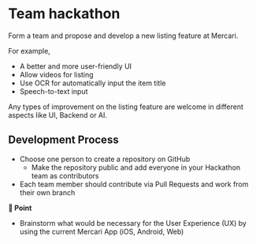 # Team hackathon

Form a team and propose and develop a new listing feature at Mercari.

For example, 

* A better and more user-friendly UI
* Allow videos for listing
* Use OCR for automatically input the item title
* Speech-to-text input

Any types of improvement on the listing feature are welcome in different aspects like UI, Backend or AI. 


## Development Process

* Choose one person to create a repository on GitHub
  * Make the repository public and add everyone in your Hackathon team as contributors 
* Each team member should contribute via Pull Requests and work from their own branch

**:beginner: Point**

* Brainstorm what would be necessary for the User Experience (UX) by using the current Mercari App (iOS, Android, Web)
